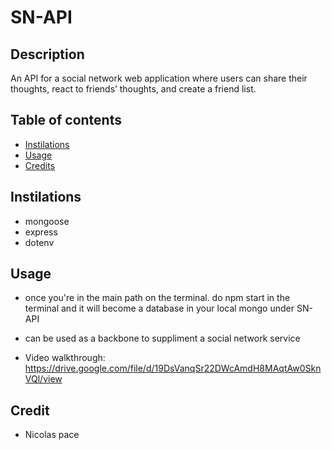 # SN-API
 

## Description
An API for a social network web application where users can share their thoughts, react to friends’ thoughts, and create a friend list.

## Table of contents
- [Instilations](#instilations)
- [Usage](#usage)
- [Credits](#credits)

## Instilations
- mongoose
- express
- dotenv

## Usage
- once you're in the main path on the terminal.  do npm start in the terminal and it will become a database in your local mongo under SN-API

-  can be used as a backbone to suppliment a social network service

- Video walkthrough: https://drive.google.com/file/d/19DsVanqSr22DWcAmdH8MAqtAw0SknVQl/view

## Credit
- Nicolas pace

